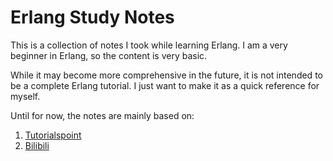 # Erlang Study Notes

This is a collection of notes I took while learning Erlang.
I am a very beginner in Erlang, so the content is very basic.

While it may become more comprehensive in the future,
it is not intended to be a complete Erlang tutorial.
I just want to make it as a quick reference for myself.

Until for now, the notes are mainly based on:

1. [Tutorialspoint](https://www.tutorialspoint.com/erlang/)
2. [Bilibili](https://www.bilibili.com/video/BV1Bc411W7fD/?p=24&spm_id_from=333.1007.top_right_bar_window_history.content.click)

